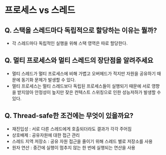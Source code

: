 # 프로세스 vs 스레드

## Q. 스택을 스레드마다 독립적으로 할당하는 이유는 뭘까?
* 각 스레드마다 독립적인 실행을 위해 스택 영역은 따로 할당한다.

## Q. 멀티 프로세스와 멀티 스레드의 장단점을 알려주세요
* 멀티 스레드가 멀티 프로세스에 비해 가볍고 오버헤드가 적지만 자원을 공유하기 때문에 동기화 문제가 발생할 수 있다.
* 멀티 프로세스는 멀티 스레드보다 독립된 프로세스들이 실행되기 때문에 서로 영향을 받지않아 안정성이 높지만 잦은 컨텍스트 스위칭으로 인한 성능저하가 발생할 수 있다.

## Q. Thread-safe한 조건에는 무엇이 있을까요?

* 재진입성 : 서로 다른 스레드에게 호출되더라도 결과가 각각 주어짐
* 상호배제 : 공유자원에 대한 접근 관리
* 스레드 지역 저장소 : 공유 자원 접근을 줄이기 위해 스레드 별로 저장소를 사용
* 원자 연산 : 중간에 실행이 멈추지 않는 한 번에 실행되는 연산을 사용
